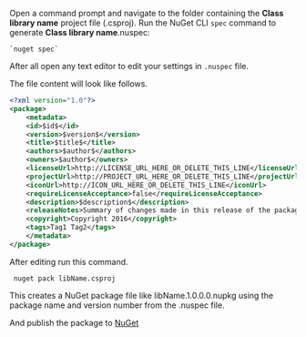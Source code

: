 ﻿Open a command prompt and navigate to the folder containing the **Class library name** project file (.csproj).
Run the NuGet CLI `spec` command to generate **Class library name**.nuspec:

	`nuget spec`

After all open any text editor to edit your settings in `.nuspec` file.

The file content will look like follows.

```xml
<?xml version="1.0"?>
<package>
    <metadata>
    <id>$id$</id>
    <version>$version$</version>
    <title>$title$</title>
    <authors>$author$</authors>
    <owners>$author$</owners>
    <licenseUrl>http://LICENSE_URL_HERE_OR_DELETE_THIS_LINE</licenseUrl>
    <projectUrl>http://PROJECT_URL_HERE_OR_DELETE_THIS_LINE</projectUrl>
    <iconUrl>http://ICON_URL_HERE_OR_DELETE_THIS_LINE</iconUrl>
    <requireLicenseAcceptance>false</requireLicenseAcceptance>
    <description>$description$</description>
    <releaseNotes>Summary of changes made in this release of the package.</releaseNotes>
    <copyright>Copyright 2016</copyright>
    <tags>Tag1 Tag2</tags>
    </metadata>
</package>
```

After editing run this command.

` nuget pack libName.csproj`

This creates a NuGet package file like libName.1.0.0.0.nupkg using the package name and version number from the .nuspec file.

And publish the package to [NuGet](NuGet.org)